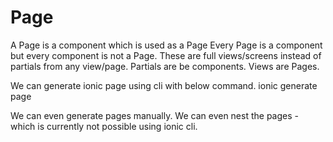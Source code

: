 # Page
A Page is a component which is used as a Page
Every Page is a component but every component is not a Page.
These are full views/screens instead of partials from any view/page.
Partials are be components.
Views are Pages.

We can generate ionic page using cli with below command.
ionic generate page <page-name>

We can even generate pages manually.
We can even nest the pages - which is currently not possible using ionic cli.
